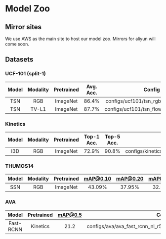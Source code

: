 # Model Zoo

## Mirror sites
We use AWS as the main site to host our model zoo. Mirrors for aliyun will come soon.

## Datasets

### UCF-101 (split-1)
| Model | Modality | Pretrained |  Avg. Acc. |                 Config                 |                                                              Download                                                                    |
| :---: | :------: | :--------: | :--------: | :------------------------------------: | :--------------------------------------------------------------------------------------------------------------------------------------: |
|  TSN  |    RGB   |  ImageNet  |   86.4%    | configs/ucf101/tsn_rgb_bninception.py  | [model](https://open-mmlab.s3.ap-northeast-2.amazonaws.com/mmaction/models/ucf101/tsn_2d_rgb_bninception_seg3_f1s1_b32_g8-98160339.pth)  |
|  TSN  |   TV-L1  |  ImageNet  |   87.7%    | configs/ucf101/tsn_flow_bninception.py | [model](https://open-mmlab.s3.ap-northeast-2.amazonaws.com/mmaction/models/ucf101/tsn_2d_flow_bninception_seg3_f1s1_b32_g8-151870b7.pth) |


### Kinetics
| Model | Modality | Pretrained | Top-1 Acc. | Top-5 Acc. |                                     Config                                    |                                                          Download                                                       |
| :---: | :------: | :--------: | :--------: | :--------: | :---------------------------------------------------------------------------: | :---------------------------------------------------------------------------------------------------------------------: |
|  I3D  |   RGB    |  ImageNet  |   72.9%    |   90.8%    | configs/kinetics400/i3d_kinetics400_3d_rgb_r50_c3d_inflate3x1x1_seg1_f32s2.py | [model](https://open-mmlab.s3.ap-northeast-2.amazonaws.com/mmaction/models/kinetics400/i3d_r50_f32s2_k400-2c57e077.pth) |

### THUMOS14
| Model | Modality | Pretrained | mAP@0.10 | mAP@0.20 | mAP@0.30 | mAP@0.40 | mAP@0.50 |                      Config                       |                                                               Download                                                              |
| :---: | :------: | :--------: | :------: | :------: | :------: | :------: | :------: | :-----------------------------------------------: | :---------------------------------------------------------------------------------------------------------------------------------: | 
|  SSN  |    RGB   |  ImageNet  |  43.09%  |  37.95%  |  32.56%  |  25.71%  |  18.33%  | configs/thumos14/ssn_thumos14_rgb_bn_inception.py | [model](https://open-mmlab.s3.ap-northeast-2.amazonaws.com/mmaction/models/thumos14/ssn_thumos14_rgb_bn_inception_tag-dac9ddb0.pth) |

### AVA
|   Model   | Pretrained | mAP@0.5 |                              Config                               |                                                                Download                                                              |
| :-------: | :--------: | :-----: | :---------------------------------------------------------------: | :----------------------------------------------------------------------------------------------------------------------------------: |
| Fast-RCNN |  Kinetics  |  21.2   | configs/ava/ava_fast_rcnn_nl_r50_c4_1x_kinetics_pretrain_crop.py  | [model](https://open-mmlab.s3.ap-northeast-2.amazonaws.com/mmaction/models/ava/fast_rcnn_ava2.1_nl_r50_c4_1x_f32s2_kin-e2495b48.pth) |

